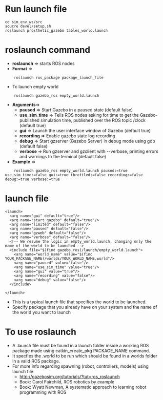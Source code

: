 # Run launch file

```
cd sim_env_ws/src
soucre devel/setup.sh
roslaunch prosthetic_gazebo tables_world.launch

```

# roslaunch command

* **roslaunch** => starts ROS nodes
* **Format** =>
```
    roslaunch ros_package package_launch_file
```
* To launch empty world
```
    roslaunch gazebo_ros empty_world.launch
```
* **Arguments**=>
    * **paused** => Start Gazebo in a paused state (default false)
    * **use_sim_time** => Tells ROS nodes asking for time to get the Gazebo-published simulation time, published over the ROS topic /clock (default true)
    * **gui** => Launch the user interface window of Gazebo (default true)
    * **recording** => Enable gazebo state log recording
    * **debug** => Start gzserver (Gazebo Server) in debug mode using gdb (default false)
    * **verbose** => Run gzserver and gzclient with --verbose, printing errors and warnings to the terminal (default false)
* **Example** =>
```
    roslaunch gazebo_ros empty_world.launch paused:=true use_sim_time:=false gui:=true throttled:=false recording:=false debug:=true verbose:=true
```

# launch file

```
<launch>
  <arg name="gui" default="true"/>
  <arg name="start_gazebo" default="true"/>
  <arg name="limited" default="false"/>
  <arg name="paused" default="false"/>
  <arg name="gzweb" default="false"/>
  <arg name="verbose" default="false"/>
  <!-- We resume the logic in empty_world.launch, changing only the name of the world to be launched -->
  <include file="$(find gazebo_ros)/launch/empty_world.launch">
    <arg name="world_name" value="$(find YOUR_PACKAGE_NAME)/worlds/YOUR_WORLD_NAME.world"/> 
    <arg name="paused" value="false"/>
    <arg name="use_sim_time" value="true"/>
    <arg name="gui" value="true"/>
    <arg name="recording" value="false"/>
    <arg name="debug" value="false"/>
  </include>
  
</launch>
```

* This is a typical launch file that specifies the world to be launched.
* Specify package that you already have on your system and the name of the world you want to launch

# To use roslaunch

* A .launch file must be found in a launch folder inside a working ROS package made using catkin_create_pkg PACKAGE_NAME command.
* It specfies the .world to be run which should be found in a worlds folder in a valid ROS package.
* For more info regarding spawning (robot, controllers, models) using launch file:
    * http://gazebosim.org/tutorials/?tut=ros_roslaunch
    * Book: Carol Fairchild, ROS robotics by example
    * Book: Wyatt Newman, A systematic approach to learning robot programming with ROS
